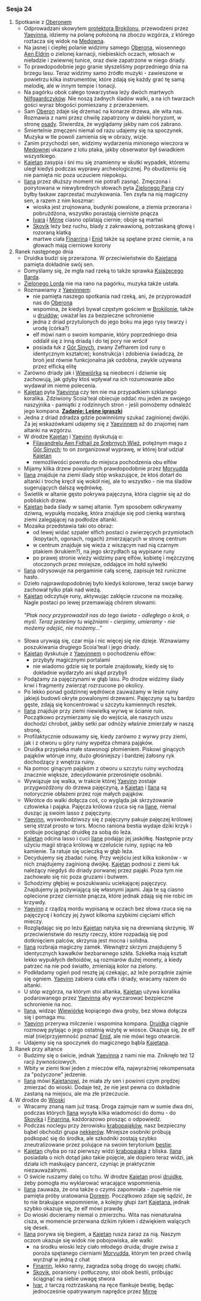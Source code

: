### Sesja 24
1. Spotkanie z [Oberonem](#p_oberon)
    - Odprowadzani skowytem [protektora Brokilonu](#b_bizoktor), przewodzeni przez [Yaevinna](#p_yaevinn), idziemy na polanę położoną na zboczu wzgórza, z którego roztacza się widok na [Medowną](#l_medowna). 
    - Na jasnej i ciepłej polanie widzimy samego [Oberona](#p_oberon), wiosennego [Aen Eldrin](#r_aen_eldrin) o zielonej karnacji, niebieskich oczach, włosach w nieładzie i zwiewnej tunice, oraz dwie zapatrzone w niego driady.
    - To prawdopodobnie jego granie słyszeliśmy poprzedniego dnia na brzegu lasu. Teraz widzimy samo źródło muzyki - zawieszone w powietrzu kilka instrumentów, które zdają się każdy grać tę samą melodię, ale w innym tempie i tonacji.
    - Na pagórku obok całego towarzystwa leży dwóch martwych [Nilfgaardczyków](#l_nilfgaard). Nie noszą żadnych śladów walki, a na ich twarzach gości wyraz błogości pomieszany z przerażeniem.
    - Sam [Oberon](#p_oberon) zdaje się drzemać na konarze drzewa, ale wita nas. Rozmawia z nami przez chwilę zapatrzony w daleki horyzont, w stronę [osady](#l_medowna). Stwierdza, że wyglądamy jakby nam coś zabrano. 
    - Śmiertelnie zmęczeni niemal od razu udajemy się na spoczynek. Muzyka w tle powoli zamienia się w obrazy, wizje. 
    - Zanim przychodzi sen, widzimy wydarzenia minionego wieczora w [Medownej](#l_medowna) ukazane z lotu ptaka, jakby obserwator był świadkiem wszystkiego.
    - [Kajetan](#g_kajetan) zasypia i śni mu się znamienny w skutki wypadek, któremu uległ kiedyś podczas wyprawy archeologicznej. Po obudzeniu się nie pamięta nic poza uczuciem niepokoju.
    - [Ilana](#g_ilana) przez dłuższy moment nie potrafi zasnąć. Zmęczona i poirytowana w niewybrednych słowach pyta [Zielonego Pana](#p_oberon) czy byłby łaskaw zaprzestać muzykowania. Ten zsyła na nią magiczny sen, a razem z nim koszmar:
        - wioska jest zrujnowana, budynki powalone, a ziemia przeorana i pobrużdżona, wszystko porastają cierniste pnącza
        - [Ivara](#p_ivar) i [Mirnę](#p_mirna) ciasno oplatają ciernie; oboje są martwi
        - [Skovik](#p_skovik) leży bez ruchu, blady z zakrwawioną, potrzaskaną głową i rozoraną klatką
        - martwe ciała [Finarrina](#p_druid_finarrin) i [Enid](#p_enid) także są spętane przez ciernie, a na głowach mają cierniowe korony
2. Ranek następnego dnia
    - Druidka budzi się przerażona. W przeciwieństwie do [Kajetana](#g_kajetan) pamięta dokładnie swój sen.
    - Domyślamy się, że mgła nad rzeką to także sprawka [Książęcego Barda](#p_oberon).
    - [Zielonego Lorda](#p_oberon) nie ma rano na pagórku, muzyka także ustała.
    - Rozmawiamy z [Yaevinnem](#p_yaevinn):
        - nie pamięta naszego spotkania nad rzeką, ani, że przyprowadził nas do [Oberona](#p_oberon)
        - wspomina, że kiedyś bywał częstym gościem w [Brokilonie](#l_brokilon), także u [druidów](#l_wioska); uważał las za bezpieczne schronienie
        - jedna z driad przytulonych do jego boku ma jego rysy twarzy i urodę (córka?)
        - elf mówi nam o swoim kompanie, który poprzedniego dnia oddalił się z inną driadą i do tej pory nie wrócił
        - posiada łuk z [Gór Sinych](#l_gory_sine), zwany Zefharem (od runy o identycznym kształcie); konstrukcja i zdobienia świadczą, że broń jest równie funkcjonalna jak ozdobna, zwykle używana przez elficką elitę
    - Zarówno driady jak i [Wiewiórka](#p_yaevinn) są nieobecni i dziwnie się zachowują, jak gdyby ktoś wpływał na ich rozumowanie albo wydawał im nieme polecenia.
    - [Kajetan](#g_kajetan) pyta [Yaevinna](#p_yaevinn) czy ten nie ma przypadkiem szklanego koralika. Zdziwiony Scoia'teal obiecuje oddać mu jeden ze swojego naszyjnika - pamiątki z rodzinnych stron - jeśli pomożemy odnaleźć jego kompana. **[Zadanie: Leśne igraszki](#z_q13)**
    - Jedna z driad zdradza gdzie powinniśmy szukać zaginionej dwójki. Za jej wskazówkami udajemy się z [Yaevinnem](#p_yaevinn) aż do znajomej nam altanki na wzgórzu.
    - W drodze [Kajetan](#g_kajetan) i [Yaevinn](#p_yaevinn) dyskutują o:
        - [Filavandrelu Aen Fidhail ze Srebrnych Wież](#p_filavandrel), potężnym magu z [Gór Sinych](#l_gory_sine); to on zorganizował wyprawę, w której brał udział [Kajetan](#g_kajetan)
        - niemożliwości powrotu do miejsca pochodzenia obu elfów
    - Mijamy kilka drzew powalonych prawdopodobnie przez [Morvudda](#b_bizoktor)
    - [Ilana](#g_ilana) znajduje na ziemi ślady stóp wskazujące, że ktoś dotarł do altanki i trochę kręcił się wokół niej, ale to wszystko - nie ma śladów sugerujących dalszą wędrówkę.
    - Świetlik w altanie gęsto pokrywa pajęczyna, która ciągnie się aż do pobliskich drzew.
    - [Kajetan](#g_kajetan) bada ślady w samej altanie. Tym sposobem odkrywamy dziwną, wypukłą mozaikę, która znajduje się pod cienką warstwą ziemi zalegającej na podłodze altanki.
    - Mozaika przedstawia taki oto obraz:
        - od lewej widać szpaler elfich postaci o zwierzęcych przymiotach (kopytach, ogonach, rogach) zmierzających w stronę centrum
        - w centrum znajduje się wieża z wiszącym nad nią czarnym ptakiem (krukiem?), na jego skrzydłach są wypisane runy
        - po prawej stronie wieży widzimy parę elfów, kobietę i mężczyznę otoczonych przez mniejsze, oddające im hołd sylwetki
    - [Ilana](#g_ilana) odrysowuje na pergaminie całą scenę, zapisuje też runiczne hasło. 
    - Dzieło najprawdopodobniej było kiedyś kolorowe, teraz swoje barwy zachował tylko ptak nad wieżą.
    - [Kajetan](#g_kajetan) odczytuje runy, aktywując zaklęcie rzucone na mozaikę. Nagle postaci po lewej przemawiają chórem słowami:<br/><br/>
                *"Ptak nocy przyprowadził nas do tego świata - odległego o krok, o myśl. Teraz jesteśmy tu więźniami - cierpimy, umieramy - nie możemy odejść, nie możemy..."*<br/><br/>
    - Słowa urywają się, czar mija i nic więcej się nie dzieje. Wznawiamy poszukiwania drugiego Scoia'teal i jego driady.
    - [Kajetan](#g_kajetan) dyskutuje z [Yaevinnem](#p_yaevinn) o pochodzeniu elfów: 
        - przybyły magicznymi portalami
        - nie wiadomo gdzie się te portale znajdowały, kiedy się to dokładnie wydarzyło ani skąd przybyli
    - Podążamy za pajęczynami w głąb lasu. Po drodze widzimy ślady krwi i fragmenty zwierząt rozrzucone po okolicy.
    - Po lekko ponad godzinnej wędrówce zauważamy w lesie ruiny jakiejś budowli okryte powalonymi drzewami. Pajęczyny są tu bardzo gęste, zdają się koncentrować u szczytu kamiennych resztek.
    - [Ilana](#g_ilana) znajduje przy ziemi niewielką wyrwę w ścianie ruin. Początkowo przymierzamy się do wejścia, ale naszych uszu dochodzi chrobot, jakby setki par odnóży właśnie zmierzały w naszą stronę.
    - Profilaktycznie odsuwamy się, kiedy zarówno z wyrwy przy ziemi, jak i z otworu u góry ruiny wypełza chmara pająków.
    - Druidka przypieka małe stawonogi płomieniem. Piskowi ginących pająków wtóruje inny, dużo głośniejszy i bardziej żałosny ryk dochodzący z wnętrza ruiny.
    - Na pomoc ginącym pająkom z otworu u szczytu ruiny wychodzą znacznie większe, zdecydowanie przerośnięte osobniki.
    - Wywiązuje się walka, w trakcie której [Yaevinn](#p_yaevinn) zostaje przygwożdżony do drzewa pajęczyną, a [Kajetan](#g_kajetan) i [Ilana](#g_ilana) są notorycznie obłażeni przez roje małych pająków.
    - Wkrótce do walki dołącza coś, co wygląda jak skrzyżowanie człowieka i pająka. Pajęcza królowa rzuca się na [Ilanę](#g_ilana), niemal dusząc ją swoim lasso z pajęczyny.
    - [Yaevinn](#p_yaevinn), wyswobodziwszy się z pajęczyny pakuje pajęczej królowej serię strzał prosto w tors. Mocno raniona bestia wydaje dziki krzyk i próbuje pociągnąć druidkę za sobą do leża.
    - [Kajetan](#g_kajetan) odcina lasso i cuci [Ilanę](#g_ilana) podając jej jaskółkę. Następnie przy użyciu magii strąca królową w czeluście ruiny, sypiąc na łeb kamienie. Ta ratuje się ucieczką w głąb leża.
    - Decydujemy się zbadać ruinę. Przy wejściu jest kilka kokonów - w nich znajdujemy zaginioną dwójkę. [Kajetan](#g_kajetan) podnosi z ziemi łuk należący niegdyś do driady porwanej przez pająki. Poza tym nie zachowało się nic poza gruzami i butwem.
    - Schodzimy głębiej w poszukiwaniu uciekającej pajęczycy. Znajdujemy ją pożywiającą się własnymi jajami. Jaja te są ciasno oplecione przez cierniste pnącza, które jednak zdają się nie robić im krzywdy.
    - [Yaevinn](#p_yaevinn) z rządzą mordu wypisaną w oczach bez słowa rzuca się na pajęczycę i kończy jej żywot kilkoma szybkimi cięciami elfich mieczy.
    - Rozglądając się po leżu [Kajetan](#g_kajetan) natyka się na drewnianą skrzynię. W przeciwieństwie do reszty rzeczy, które rozpadają się pod dotknięciem palców, skrzynia jest mocna i solidna.
    - [Ilana](#g_ilana) rozbraja magiczny zamek. Wewnątrz skrzyni znajdujemy 5 identycznych kawałków bezbarwnego szkła. Szkiełka mają kształt lekko wypukłych deltoidów, są rozmiarów dużej monety, a kiedy patrzeć na nie pod światło, zmieniają kolor na zielony.
    - Podkładamy ogień pod resztę jaj czekając, aż leże porządnie zajmie się ogniem. [Yaevinn](#p_yaevinn) zabiera ciała elfa i driady, wracamy razem do altanki.
    - U stóp wzgórza, na którym stoi altanka, [Kajetan](#g_kajetan) używa koralika podarowanego przez [Yaevinna](#p_yaevinn) aby wyczarować bezpieczne schronienie na noc.
    - [Ilana](#g_ilana), widząc [Wiewiórkę](#p_yaevinn) kopiącego dwa groby, bez słowa dołącza się i pomaga mu.
    - [Yaevinn](#p_yaevinn) przerywa milczenie i wspomina kompana. [Druidka](#g_ilana) ciągnie rozmowę pytając o jego ostatnią wizytę w wiosce. Okazuje się, że elf miał (nie)przyjemność poznać [Enid](#p_enid), ale nie mówi tego otwarcie.
    - Udajemy się na spoczynek do magicznego bąbla [Kajetana](#g_kajetan).
3. Ranek przy altance
    - Budzimy się o świcie, jednak [Yaevinna](#p_yaevinn) z nami nie ma. Zniknęło też 12 racji żywnościowych.
    - Wbity w ziemi tkwi jeden z mieczów elfa, najwyraźniej rekompensata za "pożyczone" jedzenie.
    - [Ilana](#g_ilana) mówi [Kajetanowi](#g_kajetan), że miała zły sen i powinni czym prędzej zmierzać do wioski. Dodaje też, że nie jest pewna co dokładnie zastaną na miejscu, ale ma złe przeczucie.
4. W drodze do [Wioski](#l_wioska)
    - Wracamy znaną nam już trasą. Droga zajmuje nam w sumie dwa dni, podczas których [Ilana](#g_ilana) wysyła kilka wiadomości do domu - do [Skovika](#p_skovik) i [Finarrina](#p_druid_finarrin), każdorazowo prosząc o odpowiedź.
    - Podczas noclegu przy żerowisku [krabopająków](#b_krabopajak), nasz bezpieczny bąbel obchodzi grupa [nekkerów](#b_nekker). Mniejsze osobniki próbują podkopać się do środka, ale szkodniki zostają szybko zneutralizowane przez polujące na swoim terytorium [bestie](#b_krabopajak).
    - [Kajetan](#g_kajetan) chyba po raz pierwszy widzi [krabopająka](#b_krabopajak) z bliska. [Ilana](#g_ilana) posiadała o nich dotąd jako takie pojęcie, ale dopiero teraz widzi, jak działa ich maskujący pancerz, czyniąc je praktycznie niezauważalnymi.
    - O świcie ruszamy dalej co tchu. W drodze [Kajetan](#g_kajetan) prosi [druidkę](#g_ilana), żeby pomogła mu wyklarować wracające wspomnienia.
    - [Ilana](#g_ilana) zauważa, że ona także o czymś zapomniała - zupełnie nie pamięta próby uratowania [Doreein](#p_doreein). Początkowo zdaje się sądzić, że to nie brakujące wspomnienie, a kolejny głupi żart [Kajetana](#g_kajetan), jednak szybko okazuje się, że elf mówi prawdę.
    - Do wioski docieramy niemal o zmierzchu. Wita nas nienaturalna cisza, w momencie przerwana dzikim rykiem i dźwiękiem walących się desek.
    - [Ilana](#g_ilana) porywa się biegiem, a [Kajetan](#g_kajetan) rusza zaraz za nią. Naszym oczom ukazuje się widok nie pobojowiska, ale walki:
        - na środku wioski leży ciało młodego druida; drugie zwisa z poroża spętanego cierniami [Morvudda](#b_bizoktor), którym ten przed chwilą wyrżnął w jedną z chat
        - [Finarrin](#p_druid_finarrin), lekko ranny, zagradza sobą drogę do swojej chatki.
        - [Skovik](#p_skovik), poraniony i potłuczony, stoi obok bestii, próbując ściągnąć na siebie uwagę stwora
        - [Ivar](#p_ivar), z tarczą roztrzaskaną na ręce flankuje bestię, będąc jednocześnie opatrywanym naprędce przez [Mirnę](#p_mirna)